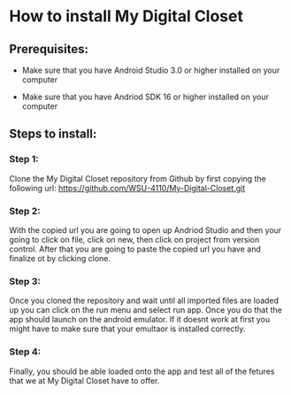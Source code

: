 # How to install My Digital Closet

## Prerequisites:

- Make sure that you have Android Studio 3.0 or higher installed on your computer
* Make sure that you have Andriod SDK 16 or higher installed on your computer

## Steps to install:

### Step 1:

Clone the My Digital Closet repository from Github by first copying the following url:
https://github.com/WSU-4110/My-Digital-Closet.git

### Step 2:

With the copied url you are going to open up Andriod Studio and then your going to click on file, click on new, then click on project from version control.
After that you are going to paste the copied url you have and finalize ot by clicking clone.

### Step 3:
Once you cloned the repository and wait until all imported files are loaded up you can click on the run menu and select run app. Once you do that the app should launch on the android emulator. If it doesnt work at first you might have to make sure that your emultaor is installed correctly.

### Step 4:
Finally, you should be able loaded onto the app and test all of the fetures that we at My Digital Closet have to offer.
